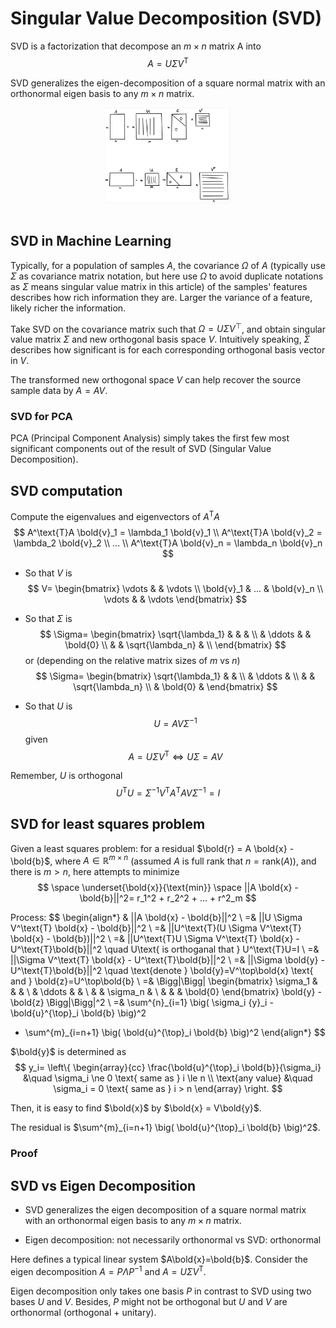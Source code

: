 # Singular Value Decomposition (SVD)

SVD is a factorization that decompose an $m \times n$ matrix A into
$$
A=U \Sigma V^\text{T}
$$

SVD generalizes the eigen-decomposition of a square normal matrix with an orthonormal eigen basis to any $m \times n$ matrix. 

<div style="display: flex; justify-content: center;">
      <img src="imgs/svd.png" width="40%" height="40%" alt="svd" />
</div>
</br>

## SVD in Machine Learning

Typically, for a population of samples $A$, the covariance ${\Omega}$ of $A$ (typically use ${\Sigma}$ as covariance matrix notation, but here use ${\Omega}$ to avoid duplicate notations as ${\Sigma}$ means singular value matrix in this article) of the samples' features describes how rich information they are.
Larger the variance of a feature, likely richer the information. 

Take SVD on the covariance matrix such that ${\Omega}=U \Sigma V^\top$, and obtain singular value matrix ${\Sigma}$ and new orthogonal basis space $V$.
Intuitively speaking, ${\Sigma}$ describes how significant is for each corresponding orthogonal basis vector in $V$.

The transformed new orthogonal space $V$ can help recover the source sample data by $A=AV$.

### SVD for PCA

PCA (Principal Component Analysis) simply takes the first few most significant components out of the result of SVD (Singular Value Decomposition).

## SVD computation

Compute the eigenvalues and eigenvectors of $A^\text{T}A$
$$
A^\text{T}A \bold{v}_1 = \lambda_1 \bold{v}_1
\\
A^\text{T}A \bold{v}_2 = \lambda_2 \bold{v}_2
\\
...
\\
A^\text{T}A \bold{v}_n = \lambda_n \bold{v}_n
$$

* So that $V$ is
$$
V=
\begin{bmatrix}
    \vdots & & \vdots \\
    \bold{v}_1 & ... & \bold{v}_n \\
    \vdots & & \vdots
\end{bmatrix}
$$

* So that $\Sigma$ is
$$
\Sigma=
\begin{bmatrix}
    \sqrt{\lambda_1} & & & \\
     & \ddots & & \bold{0} \\
     & & \sqrt{\lambda_n} & \\
\end{bmatrix}
$$
or (depending on the relative matrix sizes of $m$ vs $n$)
$$
\Sigma=
\begin{bmatrix}
    \sqrt{\lambda_1} & & \\
     & \ddots & \\
     & & \sqrt{\lambda_n} \\
     & \bold{0} &
\end{bmatrix}
$$

* So that $U$ is 
$$
U=A V \Sigma^{-1}
$$
given
$$
A=U \Sigma V^\text{T}
\Leftrightarrow
U \Sigma = A V
$$

Remember, $U$ is orthogonal
$$
U^\text{T}U=
\Sigma^{-1} V^\text{T} A^\text{T} A V \Sigma^{-1}=
I
$$


## SVD for least squares problem

Given a least squares problem:
for a residual $\bold{r} = A \bold{x} - \bold{b}$, where $A \in \mathbb{R}^{m \times n}$ (assumed $A$ is full rank that $n = \text{rank}(A)$), and there is $m > n$, here attempts to minimize
$$
\space \underset{\bold{x}}{\text{min}} \space
||A \bold{x} - \bold{b}||^2=
r_1^2 + r_2^2 + ... + r^2_m
$$

Process:
$$
\begin{align*}
& ||A \bold{x} - \bold{b}||^2
\\ =& 
||U \Sigma V^\text{T} \bold{x} - \bold{b}||^2
\\ =&
||U^\text{T}(U \Sigma V^\text{T} \bold{x} - \bold{b})||^2
\\ =& 
||U^\text{T}U \Sigma V^\text{T} \bold{x} - U^\text{T}\bold{b}||^2
\quad U\text{ is orthoganal that } U^\text{T}U=I
\\ =&
||\Sigma V^\text{T} \bold{x} - U^\text{T}\bold{b}||^2
\\ =&
||\Sigma \bold{y} - U^\text{T}\bold{b}||^2
\quad \text{denote } \bold{y}=V^\top\bold{x} 
\text{ and } \bold{z}=U^\top\bold{b} 
\\ =&
\Bigg|\Bigg|
\begin{bmatrix}
    \sigma_1 & & & \\
     & \ddots & & \\
    & & \sigma_n & \\
    & & & \bold{0}
\end{bmatrix}
\bold{y} - \bold{z}
\Bigg|\Bigg|^2
\\ =&
\sum^{n}_{i=1} \big( \sigma_i {y}_i - \bold{u}^{\top}_i \bold{b} \big)^2
+ \sum^{m}_{i=n+1} \big( \bold{u}^{\top}_i \bold{b} \big)^2
\end{align*}
$$

$\bold{y}$ is determined as
$$
y_i=
\left\{
    \begin{array}{cc}
        \frac{\bold{u}^{\top}_i \bold{b}}{\sigma_i} &\quad \sigma_i \ne 0 \text{ same as } i \le n
        \\
        \text{any value} &\quad \sigma_i = 0 \text{ same as } i > n
    \end{array}
\right.
$$

Then, it is easy to find $\bold{x}$ by $\bold{x} = V\bold{y}$.

The residual is $\sum^{m}_{i=n+1} \big( \bold{u}^{\top}_i \bold{b} \big)^2$.

### Proof

## SVD vs Eigen Decomposition

* SVD generalizes the eigen decomposition of a square normal matrix with an orthonormal eigen basis to any $m \times n$ matrix.

* Eigen decomposition: not necessarily orthonormal vs SVD: orthonormal

Here defines a typical linear system $A\bold{x}=\bold{b}$.
Consider the eigen decomposition $A = P\Lambda P^{-1}$ and $A=U\Sigma V^\text{T}$.

Eigen decomposition only takes one basis $P$ in contrast to SVD using two bases $U$ and $V$. Besides, $P$ might not be orthogonal but $U$ and $V$ are orthonormal (orthogonal + unitary).

